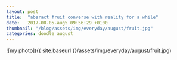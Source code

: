 ```yaml
---
layout: post
title:  "absract fruit converse with reality for a while"
date:   2017-08-05-aug5 09:56:29 +0100
thumbnail: "/blog/assets/img/everyday/august/fruit.jpg"
categories: doodle august
---
```


![my photo]({{ site.baseurl }}/assets/img/everyday/august/fruit.jpg)